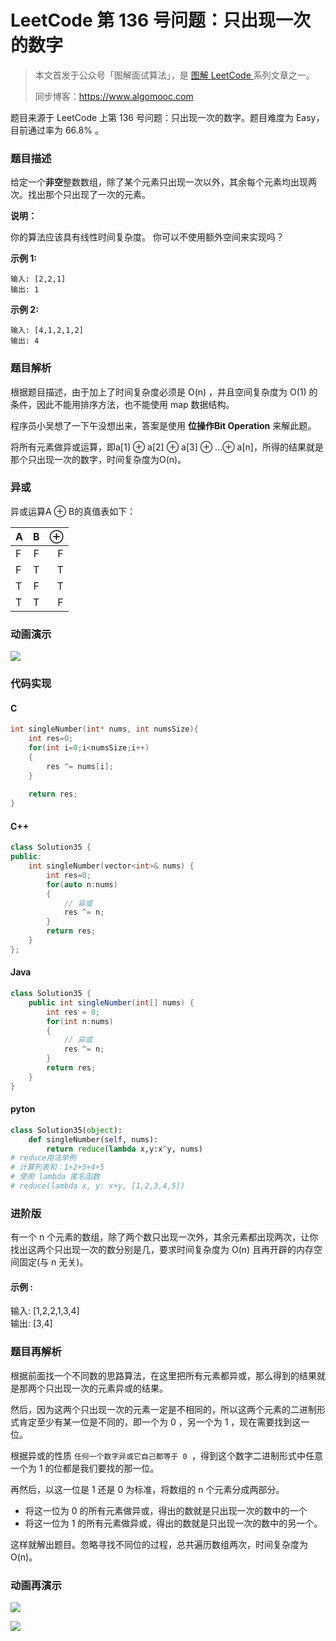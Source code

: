 # LeetCode 第 136 号问题：只出现一次的数字

> 本文首发于公众号「图解面试算法」，是 [图解 LeetCode ](<https://github.com/MisterBooo/LeetCodeAnimation>) 系列文章之一。
>
> 同步博客：https://www.algomooc.com

题目来源于 LeetCode 上第 136 号问题：只出现一次的数字。题目难度为 Easy，目前通过率为 66.8% 。

### 题目描述

给定一个**非空**整数数组，除了某个元素只出现一次以外，其余每个元素均出现两次。找出那个只出现了一次的元素。

**说明：**

你的算法应该具有线性时间复杂度。 你可以不使用额外空间来实现吗？

**示例 1:**

```
输入: [2,2,1]
输出: 1
```

**示例 2:**

```
输入: [4,1,2,1,2]
输出: 4
```

### 题目解析

根据题目描述，由于加上了时间复杂度必须是 O(n) ，并且空间复杂度为 O(1) 的条件，因此不能用排序方法，也不能使用 map 数据结构。

程序员小吴想了一下午没想出来，答案是使用 **位操作Bit Operation** 来解此题。

将所有元素做异或运算，即a[1] ⊕  a[2] ⊕  a[3] ⊕ …⊕  a[n]，所得的结果就是那个只出现一次的数字，时间复杂度为O(n)。

### 异或

异或运算A ⊕  B的真值表如下：

| A    |  B   |    ⊕ |
| :--- | :--: | ---: |
| F    |  F   |    F |
| F    |  T   |    T |
| T    |  F   |    T |
| T    |  T   |    F |

### 动画演示

![](../Animation/136.gif)

### 代码实现
#### C
````c
int singleNumber(int* nums, int numsSize){
    int res=0;
    for(int i=0;i<numsSize;i++)
    {
        res ^= nums[i];
    }
    
    return res;
}
````

#### C++
````c++
class Solution35 {
public:
    int singleNumber(vector<int>& nums) {
        int res=0;
        for(auto n:nums)
        {
            // 异或
            res ^= n;
        }
        return res;
    }
};
````

#### Java
````java
class Solution35 {
    public int singleNumber(int[] nums) {
        int res = 0;
        for(int n:nums)
        {
            // 异或
            res ^= n;
        }
        return res;
    }
}
````

#### pyton
````python
class Solution35(object):
    def singleNumber(self, nums):
        return reduce(lambda x,y:x^y, nums)
# reduce用法举例
# 计算列表和：1+2+3+4+5
# 使用 lambda 匿名函数
# reduce(lambda x, y: x+y, [1,2,3,4,5])  
````

### 进阶版

有一个 n 个元素的数组，除了两个数只出现一次外，其余元素都出现两次，让你找出这两个只出现一次的数分别是几，要求时间复杂度为 O(n) 且再开辟的内存空间固定(与 n 无关)。

#### 示例 :

输入: [1,2,2,1,3,4]     
输出: [3,4]

### 题目再解析

根据前面找一个不同数的思路算法，在这里把所有元素都异或，那么得到的结果就是那两个只出现一次的元素异或的结果。

然后，因为这两个只出现一次的元素一定是不相同的，所以这两个元素的二进制形式肯定至少有某一位是不同的，即一个为 0 ，另一个为 1 ，现在需要找到这一位。

根据异或的性质 `任何一个数字异或它自己都等于 0 `，得到这个数字二进制形式中任意一个为 1 的位都是我们要找的那一位。

再然后，以这一位是 1 还是 0 为标准，将数组的 n 个元素分成两部分。

- 将这一位为 0 的所有元素做异或，得出的数就是只出现一次的数中的一个
- 将这一位为 1 的所有元素做异或，得出的数就是只出现一次的数中的另一个。

这样就解出题目。忽略寻找不同位的过程，总共遍历数组两次，时间复杂度为O(n)。

### 动画再演示

![](https://blog-1257126549.cos.ap-guangzhou.myqcloud.com/blog/5uz1n.gif)





![](../../Pictures/qrcode.jpg)
